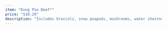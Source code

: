 ```yaml
---
item: "Kung Pao Beef*"
price: "$10.29"
description: "Includes broccoli, snow peapods, mushrooms, water chestnuts, bamboo shoots, onions"
---
```

